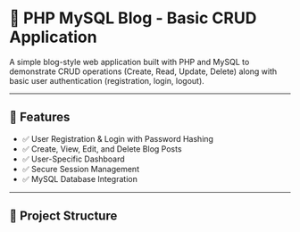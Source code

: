 # 📝 PHP MySQL Blog - Basic CRUD Application

A simple blog-style web application built with PHP and MySQL to demonstrate CRUD operations (Create, Read, Update, Delete) along with basic user authentication (registration, login, logout).

---

## 📌 Features

- ✅ User Registration & Login with Password Hashing
- ✅ Create, View, Edit, and Delete Blog Posts
- ✅ User-Specific Dashboard
- ✅ Secure Session Management
- ✅ MySQL Database Integration

---

## 📂 Project Structure

